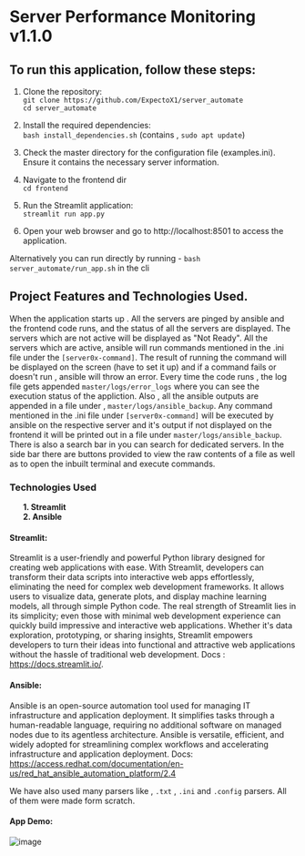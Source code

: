 # Server Performance Monitoring v1.1.0

## To run this application, follow these steps:

1. Clone the repository:<br>
   `git clone https://github.com/ExpectoX1/server_automate` <br>
   `cd server_automate`

2. Install the required dependencies: <br>
   `bash install_dependencies.sh` (contains , `sudo apt update`)

3. Check the master directory for the configuration file (examples.ini). Ensure it contains the necessary server information.

4. Navigate to the frontend dir<br>
   `cd frontend`

5. Run the Streamlit application:<br>
   `streamlit run app.py`

6. Open your web browser and go to http://localhost:8501 to access the application.

Alternatively you can run directly by running - `bash server_automate/run_app.sh` in the cli 

## Project Features and Technologies Used.

When the application starts up . All the servers are pinged by ansible and the frontend code runs, and the status of all the servers are displayed. The servers which are not active will be displayed as "Not Ready". All the servers which are active, ansible will run commands mentioned in the .ini file under the `[server0x-command]`. The result of running the command will be displayed on the screen (have to set it up) and if a command fails or doesn't run , ansible will throw an error.
Every time the code runs , the log file gets appended `master/logs/error_logs` where you can see the execution status of the appliction. Also , all the ansible outputs are appended in a file under , `master/logs/ansible_backup`. Any command mentioned in the .ini file under `[server0x-command]` will be executed by ansible on the respective server and it's output if not displayed on the frontend it will be printed out in a file under `master/logs/ansible_backup`. There is also a search bar in you can search for dedicated servers. In the side bar there are buttons provided to view the raw contents of a file as well as to open the inbuilt terminal and execute commands.

### Technologies Used

<ul>
<b>1. Streamlit <br> </b>
<b>2. Ansible </b>
</ul>

#### Streamlit:

Streamlit is a user-friendly and powerful Python library designed for creating web applications with ease. With Streamlit, developers can transform their data scripts into interactive web apps effortlessly, eliminating the need for complex web development frameworks. It allows users to visualize data, generate plots, and display machine learning models, all through simple Python code. The real strength of Streamlit lies in its simplicity; even those with minimal web development experience can quickly build impressive and interactive web applications. Whether it's data exploration, prototyping, or sharing insights, Streamlit empowers developers to turn their ideas into functional and attractive web applications without the hassle of traditional web development. Docs : https://docs.streamlit.io/.

#### Ansible:

Ansible is an open-source automation tool used for managing IT infrastructure and application deployment. It simplifies tasks through a human-readable language, requiring no additional software on managed nodes due to its agentless architecture. Ansible is versatile, efficient, and widely adopted for streamlining complex workflows and accelerating infrastructure and application deployment. Docs: https://access.redhat.com/documentation/en-us/red_hat_ansible_automation_platform/2.4

We have also used many parsers like , `.txt` , `.ini` and `.config` parsers. All of them were made form scratch.

#### App Demo:
![image](https://github.com/ExpectoX1/server_automate/assets/79239242/3fdcc1c4-7a88-4b76-9197-b4322ab388ed)

